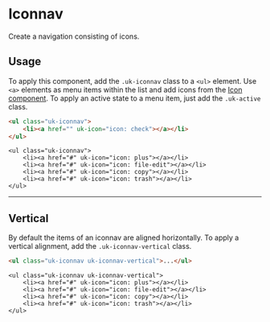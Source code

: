 # Iconnav

<p class="uk-text-lead">Create a navigation consisting of icons.</p>

## Usage

To apply this component, add the `.uk-iconnav` class to a `<ul>`  element.  Use `<a>` elements as menu items within the list and add icons from the [Icon component](icon.md). To apply an active state to a menu item, just add the `.uk-active` class.

```html
<ul class="uk-iconnav">
    <li><a href="" uk-icon="icon: check"></a></li>
</ul>
```

```example
<ul class="uk-iconnav">
    <li><a href="#" uk-icon="icon: plus"></a></li>
    <li><a href="#" uk-icon="icon: file-edit"></a></li>
    <li><a href="#" uk-icon="icon: copy"></a></li>
    <li><a href="#" uk-icon="icon: trash"></a></li>
</ul>
```

***

## Vertical

By default the items of an iconnav are aligned horizontally. To apply a vertical alignment, add the `.uk-iconnav-vertical` class.

```html
<ul class="uk-iconnav uk-iconnav-vertical">...</ul>
```

```example
<ul class="uk-iconnav uk-iconnav-vertical">
    <li><a href="#" uk-icon="icon: plus"></a></li>
    <li><a href="#" uk-icon="icon: file-edit"></a></li>
    <li><a href="#" uk-icon="icon: copy"></a></li>
    <li><a href="#" uk-icon="icon: trash"></a></li>
</ul>
```
